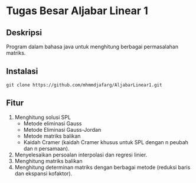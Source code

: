 # Tugas Besar Aljabar Linear 1

## Deskripsi
  Program dalam bahasa java untuk menghitung berbagai permasalahan matriks.
  
## Instalasi
  ```git clone https://github.com/mhmmdjafarg/AljabarLinear1.git```
## Fitur
1. Menghitung  solusi  SPL  
   - Metode  eliminasi  Gauss
   - Metode  Eliminasi Gauss-Jordan
   - Metode  matriks  balikan
   - Kaidah  Cramer  (kaidah  Cramer khusus untuk SPL dengan n peubah dan n persamaan). 
2. Menyelesaikan persoalan interpolasi dan regresi linier.
3. Menghitung matriks balikan
4. Menghitung  determinan  matriks  dengan  berbagai  metode  (reduksi  baris  dan ekspansi kofaktor). 
